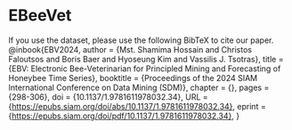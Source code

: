 # EBeeVet
If you use the dataset, please use the following BibTeX to cite our paper. 
@inbook{EBV2024,
author = {Mst. Shamima Hossain and Christos Faloutsos and Boris Baer and Hyoseung Kim and Vassilis J. Tsotras},
title = {EBV: Electronic Bee-Veterinarian for Principled Mining and Forecasting of Honeybee Time Series},
booktitle = {Proceedings of the 2024 SIAM International Conference on Data Mining (SDM)},
chapter = {},
pages = {298-306},
doi = {10.1137/1.9781611978032.34},
URL = {https://epubs.siam.org/doi/abs/10.1137/1.9781611978032.34},
eprint = {https://epubs.siam.org/doi/pdf/10.1137/1.9781611978032.34},
}
